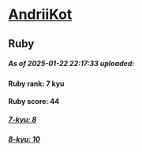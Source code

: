 # [AndriiKot](https://www.codewars.com/users/AndriiKot) 
## Ruby

##### As of 2025-01-22 22:17:33 uploaded:

#### Ruby rank: 7 kyu

#### Ruby score: 44

##### [7-kyu: 8](https://github.com/AndriiKot/Ruby__CodeWars/tree/main/kyu-7)

##### [8-kyu: 10](https://github.com/AndriiKot/Ruby__CodeWars/tree/main/kyu-8)

